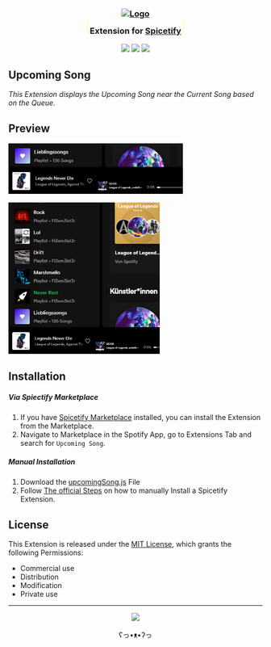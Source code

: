 <h3 align="center">
	<a href="https://github.com/NeverRestDev"><img src="https://avatars.githubusercontent.com/u/148334528?s=400" width="200" alt="Logo"/><br/></a>
    <img src="data:image/png;base64,iVBORw0KGgoAAAANSUhEUgAAAAEAAAAeCAYAAADtlXTHAAAAEElEQVR42mP8/5+hnnGwEQAPCErFdht2SwAAAABJRU5ErkJggg==" height="30"/>
	Extension for <a href="https://github.com/spicetify/spicetify-cli">Spicetify</a>
    <img src="data:image/png;base64,iVBORw0KGgoAAAANSUhEUgAAAAEAAAAeCAYAAADtlXTHAAAAEElEQVR42mP8/5+hnnGwEQAPCErFdht2SwAAAABJRU5ErkJggg==" height="30"/>
</h3>

<p align="center">
    <a href="https://github.com/fl3xm3ist3r/spicetify-extensions/stargazers"><img src="https://img.shields.io/github/stars/fl3xm3ist3r/spicetify-extensions?colorA=363a4f&colorB=ffd88f&style=for-the-badge"/></a>
    <a href="https://github.com/fl3xm3ist3r/spicetify-extensions/issues"><img src="https://img.shields.io/github/issues/fl3xm3ist3r/spicetify-extensions?colorA=363a4f&colorB=b2aaff&style=for-the-badge"/></a>
    <a href="https://github.com/fl3xm3ist3r/spicetify-extensions/contributors"><img src="https://img.shields.io/github/contributors/fl3xm3ist3r/spicetify-extensions?colorA=363a4f&colorB=c5ffb1&style=for-the-badge"/></a>
</p>

## Upcoming Song

_This Extension displays the Upcoming Song near the Current Song based on the Queue._

## Preview

<picture><img src="https://raw.githubusercontent.com/fl3xm3ist3r/spicetify-extensions/master/upcomingSong/smallPreview.png" height="100" alt="Upcoming Song small Preview"/></picture>

<picture><img src="https://raw.githubusercontent.com/fl3xm3ist3r/spicetify-extensions/master/upcomingSong/preview.png" height="300" width="300" alt="Upcoming Song Preview"/></picture>

## Installation

##### Via Spiectify Marketplace

1. If you have [Spicetify Marketplace](https://github.com/spicetify/spicetify-marketplace) installed, you can install the Extension from the Marketplace.
2. Navigate to Marketplace in the Spotify App, go to Extensions Tab and search for `Upcoming Song`.

##### Manual Installation

1. Download the [upcomingSong.js](https://github.com/fl3xm3ist3r/spicetify-extensions/blob/master/upcomingSong/upcomingSong.js) File
2. Follow [The official Steps](https://spicetify.app/docs/advanced-usage/extensions/#installing) on how to manually Install a Spicetify Extension.

## License

This Extension is released under the [MIT License](https://github.com/fl3xm3ist3r/spicetify-extensions/blob/master/LICENSE), which grants the following Permissions:

- Commercial use
- Distribution
- Modification
- Private use

<hr>
<p align="center"><a href="https://github.com/fl3xm3ist3r/spicetify-extensions/blob/master/LICENSE"><img src="https://img.shields.io/static/v1.svg?label=License&message=MIT&colorA=363a4f&colorB=b2aaff&style=for-the-badge"/></a></p>

<p align="center">ʕ⁠っ⁠•⁠ᴥ⁠•⁠ʔ⁠っ</p>
